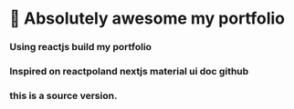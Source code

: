 # 🚀 Absolutely awesome my portfolio

### Using reactjs build my portfolio
### Inspired on reactpoland nextjs material ui doc github
### this is a source version.